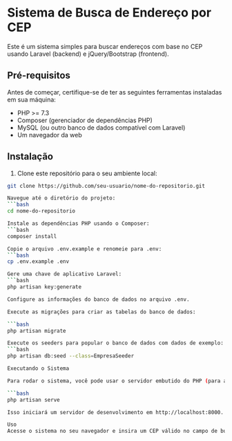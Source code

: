 # Sistema de Busca de Endereço por CEP

Este é um sistema simples para buscar endereços com base no CEP usando Laravel (backend) e jQuery/Bootstrap (frontend).

## Pré-requisitos

Antes de começar, certifique-se de ter as seguintes ferramentas instaladas em sua máquina:

- PHP >= 7.3
- Composer (gerenciador de dependências PHP)
- MySQL (ou outro banco de dados compatível com Laravel)
- Um navegador da web

## Instalação

1. Clone este repositório para o seu ambiente local:

```bash
git clone https://github.com/seu-usuario/nome-do-repositorio.git

Navegue até o diretório do projeto:
```bash
cd nome-do-repositorio

Instale as dependências PHP usando o Composer:
```bash
composer install

Copie o arquivo .env.example e renomeie para .env:
```bash
cp .env.example .env

Gere uma chave de aplicativo Laravel:
```bash
php artisan key:generate

Configure as informações do banco de dados no arquivo .env.

Execute as migrações para criar as tabelas do banco de dados:

```bash
php artisan migrate

Execute os seeders para popular o banco de dados com dados de exemplo:
```bash
php artisan db:seed --class=EmpresaSeeder

Executando o Sistema

Para rodar o sistema, você pode usar o servidor embutido do PHP (para ambiente de desenvolvimento):

```bash
php artisan serve

Isso iniciará um servidor de desenvolvimento em http://localhost:8000.

Uso
Acesse o sistema no seu navegador e insira um CEP válido no campo de busca. O sistema buscará o endereço correspondente no banco de dados e o exibirá na tela.